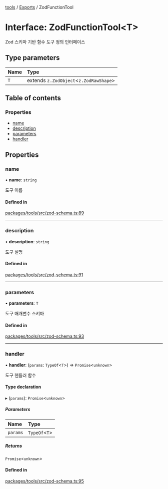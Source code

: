 <!-- 
 ⚠️  AUTO-GENERATED FILE - DO NOT EDIT MANUALLY
 This file is automatically generated by scripts/docs-generator.js
 To make changes, edit the source TypeScript files or update the generator script
-->

[tools](../../) / [Exports](../modules) / ZodFunctionTool

# Interface: ZodFunctionTool\<T\>

Zod 스키마 기반 함수 도구 정의 인터페이스

## Type parameters

| Name | Type |
| :------ | :------ |
| `T` | extends `z.ZodObject`\<`z.ZodRawShape`\> |

## Table of contents

### Properties

- [name](ZodFunctionTool#name)
- [description](ZodFunctionTool#description)
- [parameters](ZodFunctionTool#parameters)
- [handler](ZodFunctionTool#handler)

## Properties

### name

• **name**: `string`

도구 이름

#### Defined in

[packages/tools/src/zod-schema.ts:89](https://github.com/woojubb/robota/blob/f2044536073df65f9112d45570cc110d351b585d/packages/tools/src/zod-schema.ts#L89)

___

### description

• **description**: `string`

도구 설명

#### Defined in

[packages/tools/src/zod-schema.ts:91](https://github.com/woojubb/robota/blob/f2044536073df65f9112d45570cc110d351b585d/packages/tools/src/zod-schema.ts#L91)

___

### parameters

• **parameters**: `T`

도구 매개변수 스키마

#### Defined in

[packages/tools/src/zod-schema.ts:93](https://github.com/woojubb/robota/blob/f2044536073df65f9112d45570cc110d351b585d/packages/tools/src/zod-schema.ts#L93)

___

### handler

• **handler**: (`params`: `TypeOf`\<`T`\>) => `Promise`\<`unknown`\>

도구 핸들러 함수

#### Type declaration

▸ (`params`): `Promise`\<`unknown`\>

##### Parameters

| Name | Type |
| :------ | :------ |
| `params` | `TypeOf`\<`T`\> |

##### Returns

`Promise`\<`unknown`\>

#### Defined in

[packages/tools/src/zod-schema.ts:95](https://github.com/woojubb/robota/blob/f2044536073df65f9112d45570cc110d351b585d/packages/tools/src/zod-schema.ts#L95)
